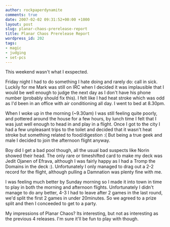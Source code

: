 ```yaml
---
author: rockpaperdynamite
comments: true
date: 2007-02-02 09:31:52+00:00 +1000
layout: post
slug: planar-chaos-prerelease-report
title: Planar Chaos Prerelease Report
wordpress_id: 202
tags:
- magic
- judging
- set-pcs
---
```


This weekend wasn't what I exspected.

Friday night I had to do something I hate doing and rarely do: call in sick. Luckily for me Mark was still on IRC when I decided it was implausible that I would be well enough to judge the next day as I don't have his phone number (probably should fix this). I felt like I had heat stroke which was odd as I'd been in an office with air conditioning all day. I went to bed at 8.30pm.<!-- more -->

When I woke up in the morning (~9.30am) I was still feeling quite poorly, and pottered around the house for a few hours, by lunch time I felt that I was just well enough to head in and play in a flight. Once I got to the city I had a few unpleasant trips to the toilet and decided that it wasn't heat stroke but something related to food/digestion :( But being a true geek and male I decided to join the afternoon flight anyway.

Boy did I get a bad pool though, all the usual bad suspects like Norin showed their head. The only rare or timeshifted card to make my deck was Jedit Ojanen of Efrava, although I was fairly happy as I had a Tromp the Domains in the deck :). Unfortunately I only managed to drag out a 2-2 record for the flight, although pulling a Damnation was plenty fine with me.

I was feeling much better by Sunday morning so I made it into town in time to play in both the morning and afternoon flights. Unfortunately I didn't manage to do any better, 4-3 I had to leave after 2 games in the last round, we'd split the first 2 games in under 20minutes. So we agreed to a prize split and then I conceeded to get to a party.

My impressions of Planar Chaos? Its interesting, but not as interesting as the previous 4 releases. I'm sure it'll be fun to play with though.
